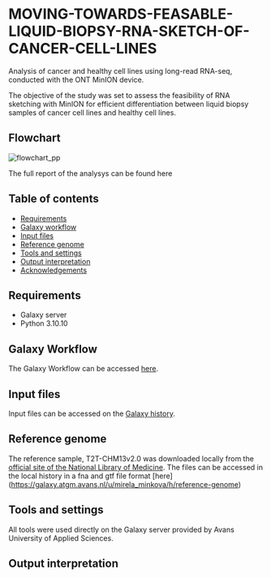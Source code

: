 # MOVING-TOWARDS-FEASABLE-LIQUID-BIOPSY-RNA-SKETCH-OF-CANCER-CELL-LINES
Analysis of cancer and healthy cell lines using long-read RNA-seq, conducted with the ONT MinION device.

The objective of the study was set to assess the feasibility of RNA sketching with MinION for efficient differentiation between liquid biopsy samples of cancer cell lines and healthy cell lines. 


## Flowchart
![flowchart_pp](https://github.com/ella0103/MOVING-TOWARDS-FEASABLE-LIQUID-BIOPSY-RNA-SKETCH-OF-CANCER-CELL-LINES/assets/121402109/eed5c459-ba85-45e4-a05b-4544908dce46)



The full report of the analysys can be found here

## Table of contents
- [Requirements](#requirements)
- [Galaxy workflow](#galaxy-workflow)
- [Input files](#input-files)
- [Reference genome](#reference-genome)
- [Tools and settings](#tools-and-settings)
- [Output interpretation](#output-interpretation)
- [Acknowledgements](#acknowledgements)

## Requirements
- Galaxy server
- Python 3.10.10

## Galaxy Workflow
The Galaxy Workflow can be accessed [here](https://github.com/ella0103/MOVING-TOWARDS-FEASABLE-LIQUID-BIOPSY-RNA-SKETCH-OF-CANCER-CELL-LINES/blob/a939c148217ea633a306f9f73b5260881cd6e752/Galaxy-Workflow-Workflow_constructed_from_history__MinION_data_imported_%20(2).ga).

## Input files 
Input files can be accessed on the [Galaxy history](https://galaxy.atgm.avans.nl/u/mirela_minkova/h/minion-rna-seq-input-data).


## Reference genome
The reference sample, T2T-CHM13v2.0 was downloaded locally from the [official site of the National Library of Medicine](https://www.ncbi.nlm.nih.gov/assembly/GCF_009914755.1/). 
The files can be accessed in the local history in a fna and gtf file format [here] (https://galaxy.atgm.avans.nl/u/mirela_minkova/h/reference-genome)  

## Tools and settings
All tools were used directly on the Galaxy server provided by Avans University of Applied Sciences.

## Output interpretation

